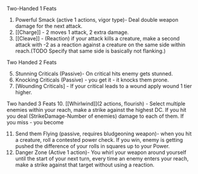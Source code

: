 Two-Handed 1 Feats 
1. Powerful Smack (active 1 actions, vigor type)- Deal double weapon damage for the next attack.
2. [[Charge]] - 2 moves 1 attack, 2 extra damage.
3. [[Cleave]] - (Reaction) if your attack kills a creature, make a second attack with -2 as a reaction against a creature on the same side within  reach.(TODO Specify that same side is basically not flanking.) 


Two Handed 2 Feats 

5. Stunning Criticals (Passive)- On critical hits enemy gets stunned.
6. Knocking Criticals (Passive) - you get it - it knocks them prone.
7. [Wounding Criticals] - If your critical leads to a wound apply wound 1 tier higher.

Two handed 3 Feats 
10. [[Whirlwind]](2 actions, flourish) - Select multiple enemies within your reach, make a strike against the highest DC. If you hit you deal (StrikeDamage-Number of enemies) damage to each of them. If you miss - you become 

11. Send them Flying (passive, requires bludgeoning weapon)- when you hit a creature, roll a contested power check. If you win, enemy is getting pushed the difference of your rolls in squares up to your Power.
12. Danger Zone (Active 1 action)- You whirl your weapon around yourself until the start of your next turn, every time an enemy enters your reach, make a strike against that target without using a reaction.